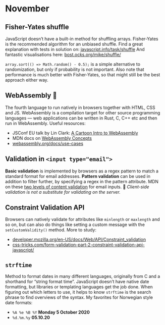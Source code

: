 # November

## Fisher-Yates shuffle

JavaScript doesn’t have a built-in method for shuffling arrays. Fisher-Yates is the recommended algorithm for an unbiased shuffle. Find a great explanation with tests in solution on: [javascript.info/task/shuffle](https://javascript.info/task/shuffle) And fantastic visualisations here: [bost.ocks.org/mike/shuffle/](https://bost.ocks.org/mike/shuffle/)

`array.sort(() => Math.random() - 0.5);` is a simple alternative to randomization, but only if probability is not important. Also note that performance is much better with Fisher-Yates, so that might still be the best approach either way.

## WebAssembly 🚀

The fourth language to run natively in browsers together with HTML, CSS and JS. WebAssembly is a compilation target for other source programming languages — web applications can be written in Rust, C, C++ etc and then run in WebAssembly. Useful resources:

- JSConf EU talk by Lin Clark: [A Cartoon Intro to WebAssembly](https://www.youtube.com/watch?v=HktWin_LPf4)
- MDN docs on [WebAssembly Concepts](https://developer.mozilla.org/en-US/docs/WebAssembly/Concepts)
- [webassembly.org/docs/use-cases](https://webassembly.org/docs/use-cases/)

## Validation in `<input type="email">`

**Basic validation** is implemented by browsers as a regex pattern to match a standard format for email addresses. **Pattern validation** can be used in addition to filter further, by specifying a regex in the pattern attribute. MDN on these [two levels of content validation](https://developer.mozilla.org/en-US/docs/Web/HTML/Element/input/email#Validation) for email inputs. 🚨 _Client-side validation is not a substitute for validating on the server._

## Constraint Validation API

Browsers can natively validate for attributes like `minlength` or `maxlength` and so on, but can also do things like setting a custom message with the `setCustomValidity()` method. More to study:

- [developer.mozilla.org/en-US/docs/Web/API/Constraint_validation](https://developer.mozilla.org/en-US/docs/Web/API/Constraint_validation)
- [css-tricks.com/form-validation-part-2-constraint-validation-api-javascript/](https://css-tricks.com/form-validation-part-2-constraint-validation-api-javascript/)

## `strftime`

Method to format dates in many different languages, originally from C and a shorthand for “string format time”. JavaScript doesn’t have native date formatting, but libraries or templating languages get the job done. When figuring out which letters to use, it helps to know `strftime` is the search phrase to find overviews of the syntax. My favorites for Norwegian style date formats:

- `%A %e %B %Y` **Monday 5 October 2020**
- `%d.%m.%y` **05.10.20**
